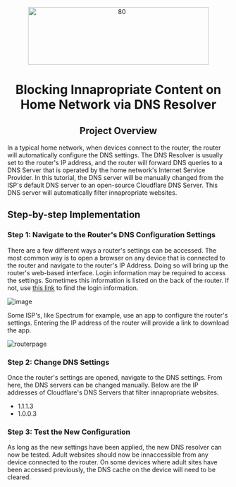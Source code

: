<p align="center">
<img width="410" height="131" alt="80" src="https://github.com/user-attachments/assets/d1404f16-8e2a-4382-b5c0-15f7569a2fb6" />
</p>

<h1 align="center">Blocking Innapropriate Content on Home Network via DNS Resolver</h1>

<h2 align="center">Project Overview</h2>

<p>
In a typical home network, when devices connect to the router, the router will automatically configure the DNS settings. The DNS Resolver is usually set to the router's IP address, and the router will forward DNS queries to a DNS Server that is operated by the home network's Internet Service Provider. In this tutorial, the DNS server will be manually changed from the ISP's default DNS server to an open-source Cloudflare DNS Server. This DNS server will automatically filter innapropriate websites.
</p>

<h2>Step-by-step Implementation</h2>

<h3>Step 1: Navigate to the Router's DNS Configuration Settings</h3>

There are a few different ways a router's settings can be accessed. The most common way is to open a browser on any device that is connected to the router and navigate to the router's IP Address. Doing so will bring up the router's web-based interface. Login information may be required to access the settings. Sometimes this information is listed on the back of the router. If not, use [this link](https://www.routerpasswords.com/) to find the login information.

<p align="center">

  ![image](https://github.com/user-attachments/assets/0bf61f2a-99a1-4d8f-b945-3049c2ee86a8)
</p>

<p>
  Some ISP's, like Spectrum for example, use an app to configure the router's settings. Entering the IP address of the router will provide a link to download the app. 
</p>

<p align="center">
  
![routerpage](https://github.com/user-attachments/assets/165d9c76-67eb-4952-92b0-91d7ada1c806)
</p>

<h3>Step 2: Change DNS Settings</h3>

<p>Once the router's settings are opened, navigate to the DNS settings. From here, the DNS servers can be changed manually. Below are the IP addresses of Cloudflare's DNS Servers that filter innapropriate websites.</p>

- 1.1.1.3
- 1.0.0.3

<h3>Step 3: Test the New Configuration</h3>

<p>
  As long as the new settings have been applied, the new DNS resolver can now be tested. Adult websites should now be innaccessible from any device connected to the router. On some devices where adult sites have been accessed previously, the DNS cache on the device will need to be cleared. 
</p>

